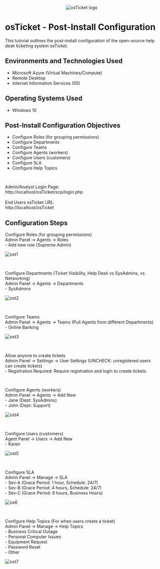 <p align="center">
<img src="https://i.imgur.com/Clzj7Xs.png" alt="osTicket logo"/>
</p>

<h1>osTicket - Post-Install Configuration</h1>
This tutorial outlines the post-install configuration of the open-source help desk ticketing system osTicket.<br />



<h2>Environments and Technologies Used</h2>

- Microsoft Azure (Virtual Machines/Compute)
- Remote Desktop
- Internet Information Services (IIS)

<h2>Operating Systems Used </h2>

- Windows 10<br>

<h2>Post-Install Configuration Objectives</h2>

- Configure Roles (for grouping permissions)
- Configure Departments
- Configure Teams
- Configure Agents (workers)
- Configure Users (customers)
- Configure SLA
- Configure Help Topics

<br>

<p>
Admin/Analyst Login Page:<br>
http://localhost/osTicket/scp/login.php 
<br>
<br>
End Users osTicket URL:<br>
http://localhost/osTicket 
</p>

<h2>Configuration Steps</h2>

<p>
Configure Roles (for grouping permissions)<br>
Admin Panel -> Agents -> Roles<br>
  - Add new role (Supreme Admin)
</p>

![ost1](https://github.com/user-attachments/assets/aaaacf91-324f-4260-b3ed-b1a97c0fe92a)

<br>

<p>
Configure Departments (Ticket Visibility, Help Desk vs SysAdmins, vs Networking)<br>
Admin Panel -> Agents -> Departments<br>
  - SysAdmins
</p>

![ost2](https://github.com/user-attachments/assets/40842010-1892-4f59-a906-11d2a744f730)

<br>

<p>
Configure Teams<br>
Admin Panel -> Agents -> Teams (Pull Agents from different Departments)<br>
  - Online Banking
</p>

![ost3](https://github.com/user-attachments/assets/f2bf0407-9851-4fc9-b762-eb3e8ebfb232)

<br>

<p>
Allow anyone to create tickets<br>
Admin Panel -> Settings -> User Settings (UNCHECK: unregistered users can create tickets)<br>
  - Registration Required: Require registration and login to create tickets 
</p>

<br>

<p>
Configure Agents (workers)<br>
Admin Panel -> Agents -> Add New<br>
  - Jane (Dept: SysAdmins)<br>
  - John (Dept: Support)
</p>

![ost4](https://github.com/user-attachments/assets/1d2d1010-4b69-4ff2-b9ff-8d1c60df96ff)

<br>

<p>
Configure Users (customers)<br>
Agent Panel -> Users -> Add New<br>
  - Karen
</p>

![ost5](https://github.com/user-attachments/assets/e56cb12a-6ff0-46e1-b3f2-8ec246d968d1)

<br>


<p>
Configure SLA<br>
Admin Panel -> Manage -> SLA<br>
  - Sev-A (Grace Period: 1 hour, Schedule: 24/7)<br>
  - Sev-B (Grace Period: 4 hours, Schedule: 24/7)<br>
  - Sev-C (Grace Period: 8 hours, Business Hours)
</p>

![os6](https://github.com/user-attachments/assets/057606a7-2cf8-437d-811b-a3e1270b8bab)

<br>

<p>
Configure Help Topics (For when users create a ticket)<br>
Admin Panel -> Manage -> Help Topics<br>
  - Business Critical Outage<br>
  - Personal Computer Issues<br>
  - Equipment Request<br>
  - Password Reset<br>
  - Other
</p>

![ost7](https://github.com/user-attachments/assets/90e54016-e659-476f-864a-4b7daf00380f)

